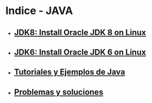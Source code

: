 # Indice - JAVA
- ## [JDK8: Install Oracle JDK 8 on Linux](install-jdk8-linux.md)
- ## [JDK6: Install Oracle JDK 6 on Linux](install-jdk6-linux.md)
- ## [Tutoriales y Ejemplos de Java](tutoriales-ejemplos/README.md)
- ## [Problemas y soluciones](problems-solutions/README.md)
